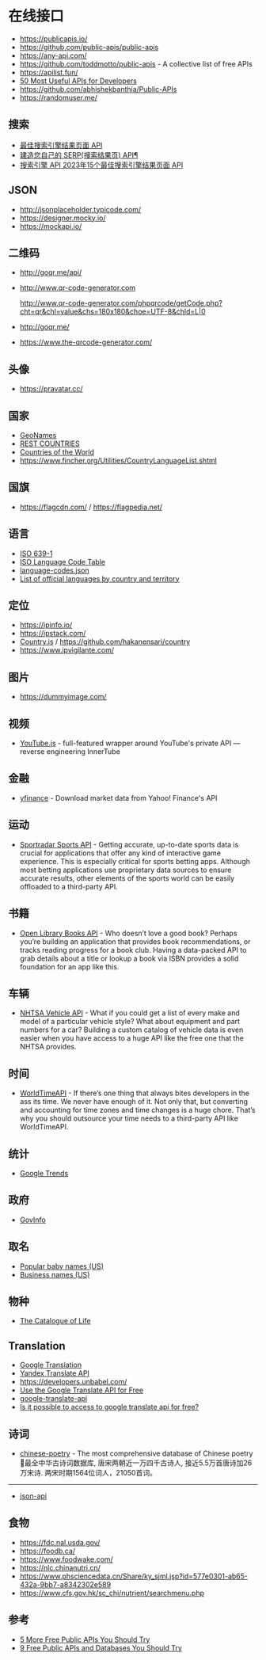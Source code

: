 在线接口
========

- https://publicapis.io/
- https://github.com/public-apis/public-apis
- https://any-api.com/
- https://github.com/toddmotto/public-apis - A collective list of free APIs
- https://apilist.fun/
- [50 Most Useful APIs for Developers](https://www.computersciencezone.org/50-most-useful-apis-for-developers/)
- https://github.com/abhishekbanthia/Public-APIs
- https://randomuser.me/

## 搜索

- [最佳搜索引擎结果页面 API](https://www.dailiproxy.com/serp-api/)
- [建造您自己的 SERP(搜索结果页) API¶](https://blog.qiyutech.tech/202107/20_serp_api/)
- [搜索引擎 API 2023年15个最佳搜索引擎结果页面 API](https://www.dailiproxy.com/serp-api/)

## JSON

- http://jsonplaceholder.typicode.com/
- https://designer.mocky.io/
- https://mockapi.io/

## 二维码

- http://goqr.me/api/
- http://www.qr-code-generator.com

    http://www.qr-code-generator.com/phpqrcode/getCode.php?cht=qr&chl=value&chs=180x180&choe=UTF-8&chld=L|0

- http://goqr.me/
- https://www.the-qrcode-generator.com/

## 头像

- https://pravatar.cc/

## 国家

- [GeoNames](http://www.geonames.org/)
- [REST COUNTRIES](https://restcountries.com/#endpoints-language)
- [Countries of the World](https://countries.petethompson.net/#/)
- https://www.fincher.org/Utilities/CountryLanguageList.shtml

## 国旗

- https://flagcdn.com/ / https://flagpedia.net/

## 语言

- [ISO 639-1](https://www.andiamo.co.uk/resources/iso-language-codes/)
- [ISO Language Code Table](http://www.lingoes.net/en/translator/langcode.htm)
- [language-codes.json](https://gist.github.com/Josantonius/b455e315bc7f790d14b136d61d9ae469)
- [List of official languages by country and territory](https://en.wikipedia.org/wiki/List_of_official_languages_by_country_and_territory)

## 定位

- https://ipinfo.io/
- https://ipstack.com/
- [Country.is](https://country.is/) / https://github.com/hakanensari/country
- https://www.ipvigilante.com/

## 图片

- https://dummyimage.com/

## 视频

- [YouTube.js](https://github.com/LuanRT/YouTube.js) - full-featured wrapper around YouTube's private API — reverse engineering InnerTube

## 金融

- [yfinance](https://github.com/ranaroussi/yfinance) - Download market data from Yahoo! Finance's API

## 运动

- [Sportradar Sports API](https://developer.sportradar.com/) - Getting accurate, up-to-date sports data is crucial for applications that offer any kind of interactive game experience. This is especially critical for sports betting apps. Although most betting applications use proprietary data sources to ensure accurate results, other elements of the sports world can be easily offloaded to a third-party API.

## 书籍

- [Open Library Books API](https://openlibrary.org/dev/docs/api/books) - Who doesn’t love a good book? Perhaps you’re building an application that provides book recommendations, or tracks reading progress for a book club. Having a data-packed API to grab details about a title or lookup a book via ISBN provides a solid foundation for an app like this.

## 车辆

- [NHTSA Vehicle API](https://vpic.nhtsa.dot.gov/api/) - What if you could get a list of every make and model of a particular vehicle style? What about equipment and part numbers for a car? Building a custom catalog of vehicle data is even easier when you have access to a huge API like the free one that the NHTSA provides.

## 时间

- [WorldTimeAPI](http://worldtimeapi.org/) - If there’s one thing that always bites developers in the ass its time. We never have enough of it. Not only that, but converting and accounting for time zones and time changes is a huge chore. That’s why you should outsource your time needs to a third-party API like WorldTimeAPI.

## 统计

- [Google Trends](https://trends.google.com/trends/explore)

## 政府

- [GovInfo](https://www.govinfo.gov/browse-a-z)

## 取名

- [Popular baby names (US)](https://www.ssa.gov/oact/babynames/limits.html)
- [Business names (US)](https://www.sec.gov/edgar/searchedgar/companysearch.html)

## 物种

- [The Catalogue of Life](https://www.catalogueoflife.org/)

## Translation

- [Google Translation](https://cloud.google.com/translate/)
- [Yandex Translate API](https://tech.yandex.com/translate/)
- https://developers.unbabel.com/
- [Use the Google Translate API for Free](https://ctrlq.org/code/19909-google-translate-api)
- [google-translate-api](https://github.com/matheuss/google-translate-api)
- [Is it possible to access to google translate api for free? ](https://stackoverflow.com/questions/37667671/is-it-possible-to-access-to-google-translate-api-for-free)

## 诗词

- [chinese-poetry](https://github.com/chinese-poetry/chinese-poetry) - The most comprehensive database of Chinese poetry 🧶最全中华古诗词数据库, 唐宋两朝近一万四千古诗人, 接近5.5万首唐诗加26万宋诗. 两宋时期1564位词人，21050首词。

---

- [json-api](https://github.com/json-api/json-api)

## 食物

- https://fdc.nal.usda.gov/
- https://foodb.ca/
- https://www.foodwake.com/
- https://nlc.chinanutri.cn/
- https://www.phsciencedata.cn/Share/ky_sjml.jsp?id=577e0301-ab65-432a-9bb7-a8342302e589
- https://www.cfs.gov.hk/sc_chi/nutrient/searchmenu.php

## 参考

- [5 More Free Public APIs You Should Try](https://betterprogramming.pub/5-more-free-public-apis-you-should-try-4e701aaf80d)
- [9 Free Public APIs and Databases You Should Try](https://betterprogramming.pub/10-free-public-apis-and-databases-you-should-try-acab88bdbfee)

